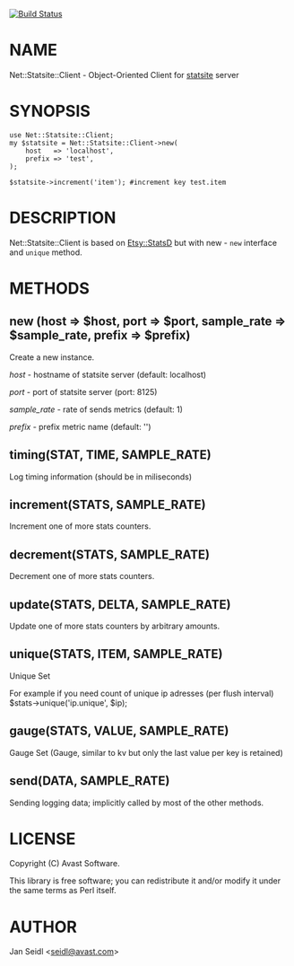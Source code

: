 [![Build Status](https://travis-ci.org/avast/Net-Statsite-Client.svg?branch=master)](https://travis-ci.org/avast/Net-Statsite-Client)
# NAME

Net::Statsite::Client - Object-Oriented Client for [statsite](http://armon.github.io/statsite) server

# SYNOPSIS

    use Net::Statsite::Client;
    my $statsite = Net::Statsite::Client->new(
        host   => 'localhost',
        prefix => 'test',
    );

    $statsite->increment('item'); #increment key test.item

# DESCRIPTION

Net::Statsite::Client is based on [Etsy::StatsD](https://metacpan.org/pod/Etsy::StatsD) but with new - `new` interface and `unique` method.

# METHODS

## new (host => $host, port => $port, sample\_rate => $sample\_rate, prefix => $prefix)

Create a new instance.

_host_ - hostname of statsite server (default: localhost)

_port_ - port of statsite server (port: 8125)

_sample\_rate_ - rate of sends metrics (default: 1)

_prefix_ - prefix metric name (default: '')

## timing(STAT, TIME, SAMPLE\_RATE)

Log timing information (should be in miliseconds)

## increment(STATS, SAMPLE\_RATE)

Increment one of more stats counters.

## decrement(STATS, SAMPLE\_RATE)

Decrement one of more stats counters.

## update(STATS, DELTA, SAMPLE\_RATE)

Update one of more stats counters by arbitrary amounts.

## unique(STATS, ITEM, SAMPLE\_RATE)

Unique Set

For example if you need count of unique ip adresses (per flush interval)
    $stats->unique('ip.unique', $ip);

## gauge(STATS, VALUE, SAMPLE\_RATE)

Gauge Set (Gauge, similar to  kv  but only the last value per key is retained)

## send(DATA, SAMPLE\_RATE)

Sending logging data; implicitly called by most of the other methods.

# LICENSE

Copyright (C) Avast Software.

This library is free software; you can redistribute it and/or modify
it under the same terms as Perl itself.

# AUTHOR

Jan Seidl &lt;seidl@avast.com>
